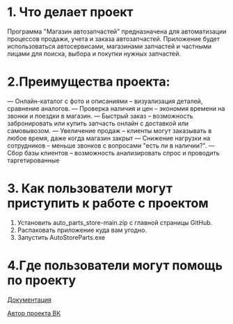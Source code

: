 # 1. Что делает проект
Программа "Магазин автозапчастей" предназначена для автоматизации процессов продажи, учета и заказа автозапчастей. Приложение будет использоваться автосервисами, магазинами запчастей и частными лицами для поиска, выбора и покупки нужных запчастей.
# 2.Преимущества проекта:
— Онлайн-каталог с фото и описаниями – визуализация деталей, сравнение аналогов.
— Проверка наличия и цен – экономия времени на звонки и поездки в магазин.
— Быстрый заказ – возможность забронировать или купить запчасть онлайн с доставкой или самовывозом.
— Увеличение продаж – клиенты могут заказывать в любое время, даже когда магазин закрыт
— Снижение нагрузки на сотрудников – меньше звонков с вопросами "есть ли в наличии?".
— Сбор базы клиентов – возможность анализировать спрос и проводить таргетированные

# 3. Как пользователи могут приступить к работе с проектом
1. Установить auto_parts_store-main.zip с главной страницы GitHub.
2. Распаковать приложение куда вам угодно.
3. Запустить AutoStoreParts.exe
# 4.Где пользователи могут помощь по проекту
[Документация](https://github.com/Dima-Elmeev58/auto_parts_store/wiki)

[Автор проекта ВК](https://vk.com/d.elmeev023)
